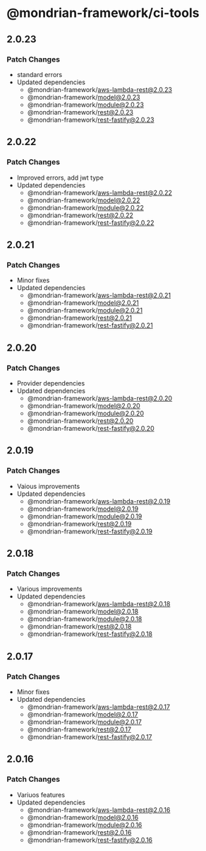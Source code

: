 # @mondrian-framework/ci-tools

## 2.0.23

### Patch Changes

- standard errors
- Updated dependencies
  - @mondrian-framework/aws-lambda-rest@2.0.23
  - @mondrian-framework/model@2.0.23
  - @mondrian-framework/module@2.0.23
  - @mondrian-framework/rest@2.0.23
  - @mondrian-framework/rest-fastify@2.0.23

## 2.0.22

### Patch Changes

- Improved errors, add jwt type
- Updated dependencies
  - @mondrian-framework/aws-lambda-rest@2.0.22
  - @mondrian-framework/model@2.0.22
  - @mondrian-framework/module@2.0.22
  - @mondrian-framework/rest@2.0.22
  - @mondrian-framework/rest-fastify@2.0.22

## 2.0.21

### Patch Changes

- Minor fixes
- Updated dependencies
  - @mondrian-framework/aws-lambda-rest@2.0.21
  - @mondrian-framework/model@2.0.21
  - @mondrian-framework/module@2.0.21
  - @mondrian-framework/rest@2.0.21
  - @mondrian-framework/rest-fastify@2.0.21

## 2.0.20

### Patch Changes

- Provider dependencies
- Updated dependencies
  - @mondrian-framework/aws-lambda-rest@2.0.20
  - @mondrian-framework/model@2.0.20
  - @mondrian-framework/module@2.0.20
  - @mondrian-framework/rest@2.0.20
  - @mondrian-framework/rest-fastify@2.0.20

## 2.0.19

### Patch Changes

- Vaious improvements
- Updated dependencies
  - @mondrian-framework/aws-lambda-rest@2.0.19
  - @mondrian-framework/model@2.0.19
  - @mondrian-framework/module@2.0.19
  - @mondrian-framework/rest@2.0.19
  - @mondrian-framework/rest-fastify@2.0.19

## 2.0.18

### Patch Changes

- Various improvements
- Updated dependencies
  - @mondrian-framework/aws-lambda-rest@2.0.18
  - @mondrian-framework/model@2.0.18
  - @mondrian-framework/module@2.0.18
  - @mondrian-framework/rest@2.0.18
  - @mondrian-framework/rest-fastify@2.0.18

## 2.0.17

### Patch Changes

- Minor fixes
- Updated dependencies
  - @mondrian-framework/aws-lambda-rest@2.0.17
  - @mondrian-framework/model@2.0.17
  - @mondrian-framework/module@2.0.17
  - @mondrian-framework/rest@2.0.17
  - @mondrian-framework/rest-fastify@2.0.17

## 2.0.16

### Patch Changes

- Variuos features
- Updated dependencies
  - @mondrian-framework/aws-lambda-rest@2.0.16
  - @mondrian-framework/model@2.0.16
  - @mondrian-framework/module@2.0.16
  - @mondrian-framework/rest@2.0.16
  - @mondrian-framework/rest-fastify@2.0.16

